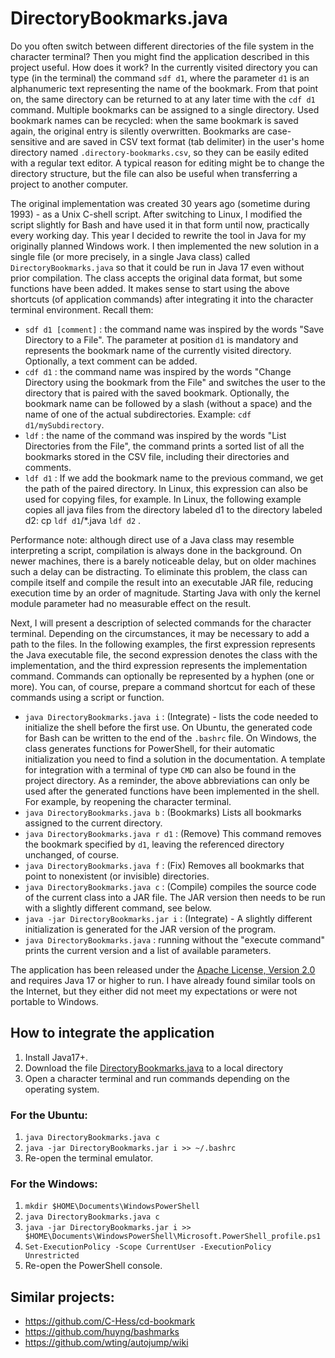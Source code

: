 # DirectoryBookmarks.java

Do you often switch between different directories of the file system in the character terminal? 
Then you might find the application described in this project useful.
How does it work? 
In the currently visited directory you can type (in the terminal) the command `sdf d1`, where the parameter `d1` is an alphanumeric text representing the name of the bookmark.
From that point on, the same directory can be returned to at any later time with the `cdf d1` command. 
Multiple bookmarks can be assigned to a single directory. 
Used bookmark names can be recycled: when the same bookmark is saved again, the original entry is silently overwritten. 
Bookmarks are case-sensitive and are saved in CSV text format (tab delimiter) in the user's home directory named `.directory-bookmarks.csv`, so they can be easily edited with a regular text editor. 
A typical reason for editing might be to change the directory structure, but the file can also be useful when transferring a project to another computer.

The original implementation was created 30 years ago (sometime during 1993) - as a Unix C-shell script. 
After switching to Linux, I modified the script slightly for Bash and have used it in that form until now, practically every working day. 
This year I decided to rewrite the tool in Java for my originally planned Windows work. 
I then implemented the new solution in a single file (or more precisely, in a single Java class) called `DirectoryBookmarks.java` so that it could be run in Java 17 even without prior compilation. 
The class accepts the original data format, but some functions have been added. 
It makes sense to start using the above shortcuts (of application commands) after integrating it into the character terminal environment. 
Recall them:

* `sdf d1 [comment]` : the command name was inspired by the words "Save Directory to a File". 
  The parameter at position `d1` is mandatory and represents the bookmark name of the currently visited directory. 
  Optionally, a text comment can be added.
* `cdf d1` : the command name was inspired by the words "Change Directory using the bookmark from the File" and switches the user to the directory that is paired with the saved bookmark. 
  Optionally, the bookmark name can be followed by a slash (without a space) and the name of one of the actual subdirectories. 
  Example: `cdf d1/mySubdirectory`.
* `ldf` : the name of the command was inspired by the words "List Directories from the File", the command prints a sorted list of all the bookmarks stored in the CSV file, including their directories and comments.
* `ldf d1` : If we add the bookmark name to the previous command, we get the path of the paired directory. 
  In Linux, this expression can also be used for copying files, for example. 
  In Linux, the following example copies all java files from the directory labeled d1 to the directory labeled d2: cp `ldf d1`/*.java `ldf d2` .

Performance note: although direct use of a Java class may resemble interpreting a script, compilation is always done in the background. 
On newer machines, there is a barely noticeable delay, but on older machines such a delay can be distracting. 
To eliminate this problem, the class can compile itself and compile the result into an executable JAR file, reducing execution time by an order of magnitude. 
Starting Java with only the kernel module parameter had no measurable effect on the result.

Next, I will present a description of selected commands for the character terminal. 
Depending on the circumstances, it may be necessary to add a path to the files. 
In the following examples, the first expression represents the Java executable file, the second expression denotes the class with the implementation, and the third expression represents the implementation command. 
Commands can optionally be represented by a hyphen (one or more). 
You can, of course, prepare a command shortcut for each of these commands using a script or function.

* `java DirectoryBookmarks.java i` : (Integrate) - lists the code needed to initialize the shell before the first use. On Ubuntu, the generated code for Bash can be written to the end of the `.bashrc` file. On Windows, the class generates functions for PowerShell, for their automatic initialization you need to find a solution in the documentation. A template for integration with a terminal of type `CMD` can also be found in the project directory. As a reminder, the above abbreviations can only be used after the generated functions have been implemented in the shell. For example, by reopening the character terminal.
* `java DirectoryBookmarks.java b` : (Bookmarks) Lists all bookmarks assigned to the current directory.
* `java DirectoryBookmarks.java r d1` : (Remove) This command removes the bookmark specified by `d1`, leaving the referenced directory unchanged, of course.
* `java DirectoryBookmarks.java f` : (Fix) Removes all bookmarks that point to nonexistent (or invisible) directories.
* `java DirectoryBookmarks.java c` : (Compile) compiles the source code of the current class into a JAR file. 
The JAR version then needs to be run with a slightly different command, see below.
* `java -jar DirectoryBookmarks.jar i` : (Integrate) - A slightly different initialization is generated for the JAR version of the program.
* `java DirectoryBookmarks.java` : running without the "execute command" prints the current version and a list of available parameters.

The application has been released under the [Apache License, Version 2.0](https://www.apache.org/licenses/LICENSE-2.0) and requires Java 17 or higher to run.
I have already found similar tools on the Internet, but they either did not meet my expectations or were not portable to Windows.

## How to integrate the application

1. Install Java17+.
2. Download the file [DirectoryBookmarks.java](https://raw.githubusercontent.com/pponec/DirectoryBookmarks/main/DirectoryBookmarks.java) to a local directory 
3. Open a character terminal and run commands depending on the operating system.

### For the Ubuntu:

1. `java DirectoryBookmarks.java c`
2. `java -jar DirectoryBookmarks.jar i >> ~/.bashrc`
3. Re-open the terminal emulator.

### For the Windows:

1. `mkdir $HOME\Documents\WindowsPowerShell`
2. `java DirectoryBookmarks.java c`
3. `java -jar DirectoryBookmarks.jar i >> $HOME\Documents\WindowsPowerShell\Microsoft.PowerShell_profile.ps1`
4. `Set-ExecutionPolicy -Scope CurrentUser -ExecutionPolicy Unrestricted`
5. Re-open the PowerShell console.

## Similar projects:

* https://github.com/C-Hess/cd-bookmark
* https://github.com/huyng/bashmarks
* https://github.com/wting/autojump/wiki
